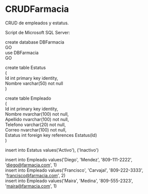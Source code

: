 # CRUDFarmacia

CRUD de empleados y estatus.


Script de Microsoft SQL Server:

create database DBFarmacia<br/>
GO<br/>
use DBFarmacia<br/>
GO<br/>

create table Estatus<br/>
(<br/>
Id int primary key identity,<br/>
Nombre varchar(50) not null<br/>
)<br/>

create table Empleado<br/>
(<br/>
Id int primary key identity,<br/>
Nombre nvarchar(100) not null,<br/>
Apellido nvarchar(100) not null,<br/>
Telefono varchar(20) not null,<br/>
Correo nvarchar(100) not null,<br/>
Estatus int foreign key references Estatus(Id)<br/>
)<br/>

insert into Estatus values('Activo'), ('Inactivo')<br/>

insert into Empleado values('Diego', 'Mendez', '809-111-2222', 'diego@farmacia.com', 1)<br/>
insert into Empleado values('Francisco', 'Carvajal', '809-222-3333', 'francisco@farmacia.com', 2)<br/>
insert into Empleado values('Maira', 'Medina', '809-555-2323', 'maira@farmacia.com', 1)<br/>
